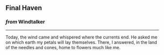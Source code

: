 
## Final Haven

### *from* **Windtalker**

---

Today, the wind came and whispered where the currents end. He asked me on which earth my petals will lay themselves. There, I answered, in the land of the needles and cones, home to flowers much like me.